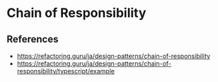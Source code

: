 # Chain of Responsibility

## References
- https://refactoring.guru/ja/design-patterns/chain-of-responsibility
- https://refactoring.guru/ja/design-patterns/chain-of-responsibility/typescript/example
